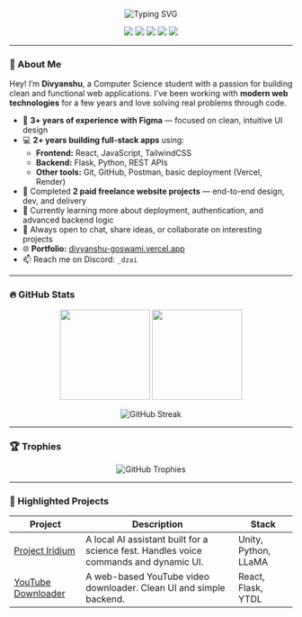<!-- Clean and Minimal Header -->
<p align="center">
  <img src="https://readme-typing-svg.herokuapp.com?font=Fira+Code&size=22&pause=1000&color=00FFEE&center=true&vCenter=true&width=435&lines=Hey+there,+I'm+Divyanshu!;Full+Stack+Developer+%7C+CS+Student;Flask+%2B+React+Enthusiast+%7C+Freelancer+%7C+Open+to+Collab" alt="Typing SVG" />
</p>

<p align="center">
  <img src="https://img.shields.io/badge/Fullstack-Flask%20%7C%20React-blue?style=for-the-badge" />
  <img src="https://img.shields.io/badge/Figma-3+%20Years-purple?style=for-the-badge" />
  <img src="https://img.shields.io/badge/Freelance%20Experience-2%20Paid%20Projects-success?style=for-the-badge" />
  <img src="https://img.shields.io/badge/Open%20to-Collaboration-orange?style=for-the-badge" />
  <a href="https://divyanshu-goswami.vercel.app/" target="_blank">
    <img src="https://img.shields.io/badge/Portfolio-Visit-blueviolet?style=for-the-badge" />
  </a>
</p>

---

### 👋 About Me

Hey! I’m **Divyanshu**, a Computer Science student with a passion for building clean and functional web applications. I’ve been working with **modern web technologies** for a few years and love solving real problems through code.

- 🎨 **3+ years of experience with Figma** — focused on clean, intuitive UI design  
- 💻 **2+ years building full-stack apps** using:
  - **Frontend:** React, JavaScript, TailwindCSS  
  - **Backend:** Flask, Python, REST APIs  
  - **Other tools:** Git, GitHub, Postman, basic deployment (Vercel, Render)  
- 💼 Completed **2 paid freelance website projects** — end-to-end design, dev, and delivery  
- 🌱 Currently learning more about deployment, authentication, and advanced backend logic  
- 💬 Always open to chat, share ideas, or collaborate on interesting projects  
- 🌐 **Portfolio:** [divyanshu-goswami.vercel.app](https://divyanshu-goswami.vercel.app/)  
- 📫 Reach me on Discord: `_dzai`

---

### 🔥 GitHub Stats

<p align="center">
  <img height="160px" src="https://github-readme-stats.vercel.app/api?username=DivyanshuxOP&show_icons=true&theme=dark&count_private=true" />
  <img height="160px" src="https://github-readme-stats.vercel.app/api/top-langs/?username=DivyanshuxOP&layout=compact&theme=dark" />
</p>

<p align="center">
  <img src="https://github-readme-streak-stats.herokuapp.com/?user=DivyanshuxOP&theme=dark" alt="GitHub Streak" />
</p>

---

### 🏆 Trophies

<p align="center">
  <img src="https://github-profile-trophy.vercel.app/?username=DivyanshuxOP&theme=darkhub&no-frame=true&row=1&column=6" alt="GitHub Trophies" />
</p>

---

### 🚀 Highlighted Projects

| Project | Description | Stack |
|--------|-------------|-------|
| [Project Iridium](https://github.com/DivyanshuxOP/Project_Iridium) | A local AI assistant built for a science fest. Handles voice commands and dynamic UI. | Unity, Python, LLaMA |
| [YouTube Downloader](https://github.com/DivyanshuxOP/react-ytdl) | A web-based YouTube video downloader. Clean UI and simple backend. | React, Flask, YTDL |
